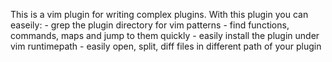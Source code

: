 This is a vim plugin for writing complex plugins. With this plugin you can
easeily:
    - grep the plugin directory for vim patterns
    - find functions, commands, maps and jump to them quickly
    - easily install the plugin under vim runtimepath
    - easily open, split, diff files in different path of your plugin 
